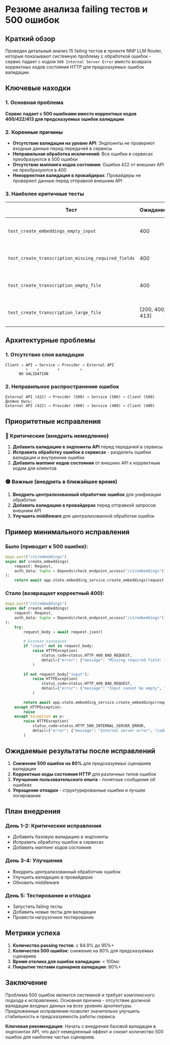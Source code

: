 # Резюме анализа failing тестов и 500 ошибок

## Краткий обзор

Проведен детальный анализ 15 failing тестов в проекте NNP LLM Router, которые показывают системную проблему с обработкой ошибок - сервис падает с кодом `500 Internal Server Error` вместо возврата корректных кодов состояния HTTP для предсказуемых ошибок валидации.

## Ключевые находки

### 1. Основная проблема
**Сервис падает с 500 ошибками вместо корректных кодов 400/422/413 для предсказуемых ошибок валидации**

### 2. Коренные причины
- **Отсутствие валидации на уровне API**: Эндпоинты не проверяют входные данные перед передачей в сервисы
- **Неправильная обработка исключений**: Все ошибки в сервисах преобразуются в 500 ошибки
- **Отсутствие маппинга кодов состояния**: Ошибки 422 от внешних API не преобразуются в 400
- **Некорректная валидация в провайдерах**: Провайдеры не проверяют данные перед отправкой внешним API

### 3. Наиболее критичные тесты
| Тест | Ожидание | Фактический результат | Проблема |
|------|----------|----------------------|----------|
| `test_create_embeddings_empty_input` | 400 | 500 | Провайдер падает на пустом input |
| `test_create_transcription_missing_required_fields` | 400 | 500 | Нет валидации в эндпоинте |
| `test_create_transcription_empty_file` | 400 | 500 | Провайдер падает на пустом файле |
| `test_create_transcription_large_file` | [200, 400, 413] | 500 | Нет проверки размера файла |

## Архитектурные проблемы

### 1. Отсутствие слоя валидации
```
Client → API → Service → Provider → External API
         ↑    ↑        ↑         ↑
      NO VALIDATION
```

### 2. Неправильное распространение ошибок
```
External API (422) → Provider (500) → Service (500) → Client (500)
Должно быть:
External API (422) → Provider (400) → Service (400) → Client (400)
```

## Приоритетные исправления

### 🔴 Критические (внедрить немедленно)
1. **Добавить валидацию в эндпоинты API** перед передачей в сервисы
2. **Исправить обработку ошибок в сервисах** - разделить ошибки валидации и внутренние ошибки
3. **Добавить маппинг кодов состояния** от внешних API к корректным кодам для клиентов

### 🟡 Важные (внедрить в ближайшее время)
1. **Внедрить централизованный обработчик ошибок** для унификации обработки
2. **Добавить валидацию в провайдерах** перед отправкой запросов внешним API
3. **Улучшить middleware** для централизованной обработки ошибок

## Пример минимального исправления

### Было (приводит к 500 ошибке):
```python
@app.post("/v1/embeddings")
async def create_embeddings(
    request: Request,
    auth_data: tuple = Depends(check_endpoint_access("/v1/embeddings"))
):
    return await app.state.embedding_service.create_embeddings(request, auth_data)
```

### Стало (возвращает корректный 400):
```python
@app.post("/v1/embeddings")
async def create_embeddings(
    request: Request,
    auth_data: tuple = Depends(check_endpoint_access("/v1/embeddings"))
):
    try:
        request_body = await request.json()
        
        # Базовая валидация
        if "input" not in request_body:
            raise HTTPException(
                status_code=status.HTTP_400_BAD_REQUEST,
                detail={"error": {"message": "Missing required field: input", "code": "missing_field"}}
            )
        
        if not request_body["input"]:
            raise HTTPException(
                status_code=status.HTTP_400_BAD_REQUEST,
                detail={"error": {"message": "Input cannot be empty", "code": "empty_input"}}
            )
        
        return await app.state.embedding_service.create_embeddings(request, auth_data)
    except HTTPException:
        raise
    except Exception as e:
        raise HTTPException(
            status_code=status.HTTP_500_INTERNAL_SERVER_ERROR,
            detail={"error": {"message": "Internal server error", "code": "internal_server_error"}}
        )
```

## Ожидаемые результаты после исправлений

1. **Снижение 500 ошибок на 80%** для предсказуемых сценариев валидации
2. **Корректные коды состояния HTTP** для различных типов ошибок
3. **Улучшение пользовательского опыта** - понятные сообщения об ошибках
4. **Упрощение отладки** - структурированные ошибки и лучшее логирование

## План внедрения

### День 1-2: Критические исправления
- Добавить базовую валидацию в эндпоинты
- Исправить обработку ошибок в сервисах
- Добавить маппинг кодов состояния

### День 3-4: Улучшения
- Внедрить централизованный обработчик ошибок
- Улучшить валидацию в провайдерах
- Обновить middleware

### День 5: Тестирование и отладка
- Запустить failing тесты
- Добавить новые тесты для валидации
- Провести нагрузочное тестирование

## Метрики успеха

1. **Количество passing тестов**: с 84.9% до 95%+
2. **Количество 500 ошибок**: снижение на 80% для предсказуемых сценариев
3. **Время отклика для ошибок валидации**: < 100мс
4. **Покрытие тестами сценариев валидации**: 90%+

## Заключение

Проблема 500 ошибок является системной и требует комплексного подхода к исправлению. Основная причина - отсутствие должной валидации входных данных на всех уровнях архитектуры. Предложенные исправления позволят значительно улучшить стабильность и предсказуемость работы сервиса.

**Ключевая рекомендация**: Начать с внедрения базовой валидации в эндпоинтах API, что даст немедленный эффект и снизит количество 500 ошибок для наиболее частых сценариев.